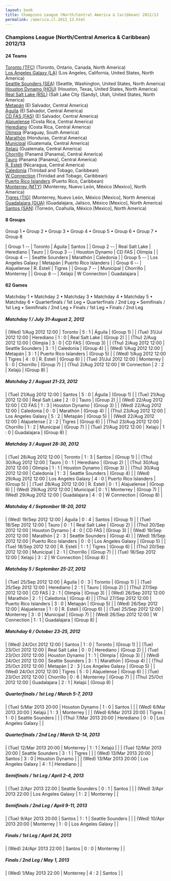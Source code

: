 ```yaml
---
layout: book
title: Champions League (North/Central America & Caribbean) 2012/13
permalink: /america.cl.2012_13.html
---
```



### Champions League (North/Central America & Caribbean) 2012/13


#### 24 Teams


[Toronto (TFC)](ca.html#toronto)  (Toronto, Ontario, Canada, North America) <br>
[Los Angeles Galaxy (LA)](us.html#galaxy)  (Los Angeles, California, United States, North America) <br>
[Seattle Sounders (SEA)](us.html#seattle)  (Seattle, Washington, United States, North America) <br>
[Houston Dynamo (HOU)](us.html#houston)  (Houston, Texas, United States, North America) <br>
[Real Salt Lake (RSL)](us.html#saltlake)  (Salt Lake City (Sandy), Utah, United States, North America) <br>
[Metapán](sv.html#metapan)  (El Salvador, Central America) <br>
[Águila](sv.html#aguila)  (El Salvador, Central America) <br>
[CD FAS (FAS)](sv.html#fas)  (El Salvador, Central America) <br>
[Alajuelense](cr.html#alajuelense)  (Costa Rica, Central America) <br>
[Herediano](cr.html#herediano)  (Costa Rica, Central America) <br>
[Olimpia](py.html#olimpia)  (Paraguay, South America) <br>
[Marathón](hn.html#marathon)  (Honduras, Central America) <br>
[Municipal](gt.html#municipal)  (Guatemala, Central America) <br>
[Xelajú](gt.html#xelaju)  (Guatemala, Central America) <br>
[Chorrillo](pa.html#chorrillo)  (Panamá [Panama], Central America) <br>
[Tauro](pa.html#tauro)  (Panamá [Panama], Central America) <br>
[R. Estelí](ni.html#esteli)  (Nicaragua, Central America) <br>
[Caledonia](tt.html#caledonia)  (Trinidad and Tobago, Caribbean) <br>
[W Connection](tt.html#wconnection)  (Trinidad and Tobago, Caribbean) <br>
[Puerto Rico Islanders](pr.html#puertorico)  (Puerto Rico, Caribbean) <br>
[Monterrey (MTY)](mx.html#monterrey)  (Monterrey, Nuevo León, México [Mexico], North America) <br>
[Tigres (TIG)](mx.html#tigres)  (Monterrey, Nuevo León, México [Mexico], North America) <br>
[Guadalajara (GUA)](mx.html#chivas)  (Guadalajara, Jalisco, México [Mexico], North America) <br>
[Santos (SAN)](mx.html#santos)  (Torreón, Coahuila, México [Mexico], North America) <br>




#### 8 Groups

 Group 1 •  Group 2 •  Group 3 •  Group 4 •  Group 5 •  Group 6 •  Group 7 •  Group 8

| Group 1 --  | Toronto  | Águila  | Santos  |
| Group 2 --  | Real Salt Lake  | Herediano  | Tauro  |
| Group 3 --  | Houston Dynamo  | CD FAS  | Olimpia  |
| Group 4 --  | Seattle Sounders  | Marathón  | Caledonia  |
| Group 5 --  | Los Angeles Galaxy  | Metapán  | Puerto Rico Islanders  |
| Group 6 --  | Alajuelense  | R. Estelí  | Tigres  |
| Group 7 --  | Municipal  | Chorrillo  | Monterrey  |
| Group 8 --  | Xelajú  | W Connection  | Guadalajara  |

 



#### 62 Games

 Matchday 1 •  Matchday 2 •  Matchday 3 •  Matchday 4 •  Matchday 5 •  Matchday 6 •  Quarterfinals / 1st Leg •  Quarterfinals / 2nd Leg •  Semifinals  / 1st Leg •  Semifinals  / 2nd Leg •  Finals  / 1st Leg •  Finals  / 2nd Leg



##### Matchday 1  / July 31-August 2, 2012


| (Wed) 1/Aug 2012 12:00 | Toronto | 5 : 1 | Águila | (Group 1) |
| (Tue) 31/Jul 2012 12:00 | Herediano | 1 : 0 | Real Salt Lake | (Group 2) |
| (Thu) 2/Aug 2012 12:00 | Olimpia | 3 : 0 | CD FAS | (Group 3) |
| (Thu) 2/Aug 2012 12:00 | Seattle Sounders | 3 : 1 | Caledonia | (Group 4) |
| (Wed) 1/Aug 2012 12:00 | Metapán | 3 : 1 | Puerto Rico Islanders | (Group 5) |
| (Wed) 1/Aug 2012 12:00 | Tigres | 4 : 0 | R. Estelí | (Group 6) |
| (Tue) 31/Jul 2012 12:00 | Monterrey | 5 : 0 | Chorrillo | (Group 7) |
| (Thu) 2/Aug 2012 12:00 | W Connection | 2 : 2 | Xelajú | (Group 8) |

##### Matchday 2  / August 21-23, 2012


| (Tue) 21/Aug 2012 12:00 | Santos | 5 : 0 | Águila | (Group 1) |
| (Tue) 21/Aug 2012 12:00 | Real Salt Lake | 2 : 0 | Tauro | (Group 2) |
| (Wed) 22/Aug 2012 12:00 | CD FAS | 1 : 3 | Houston Dynamo | (Group 3) |
| (Wed) 22/Aug 2012 12:00 | Caledonia | 0 : 0 | Marathón | (Group 4) |
| (Thu) 23/Aug 2012 12:00 | Los Angeles Galaxy | 5 : 2 | Metapán | (Group 5) |
| (Wed) 22/Aug 2012 12:00 | Alajuelense | 2 : 2 | Tigres | (Group 6) |
| (Thu) 23/Aug 2012 12:00 | Chorrillo | 1 : 2 | Municipal | (Group 7) |
| (Tue) 21/Aug 2012 12:00 | Xelajú | 1 : 0 | Guadalajara | (Group 8) |

##### Matchday 3  / August 28-30, 2012


| (Tue) 28/Aug 2012 12:00 | Toronto | 1 : 3 | Santos | (Group 1) |
| (Thu) 30/Aug 2012 12:00 | Tauro | 0 : 1 | Herediano | (Group 2) |
| (Thu) 30/Aug 2012 12:00 | Olimpia | 1 : 1 | Houston Dynamo | (Group 3) |
| (Thu) 30/Aug 2012 12:00 | Caledonia | 1 : 3 | Seattle Sounders | (Group 4) |
| (Wed) 29/Aug 2012 12:00 | Los Angeles Galaxy | 4 : 0 | Puerto Rico Islanders | (Group 5) |
| (Tue) 28/Aug 2012 12:00 | R. Estelí | 0 : 1 | Alajuelense | (Group 6) |
| (Wed) 29/Aug 2012 12:00 | Municipal | 0 : 1 | Monterrey | (Group 7) |
| (Wed) 29/Aug 2012 12:00 | Guadalajara | 4 : 0 | W Connection | (Group 8) |

##### Matchday 4  / September 18-20, 2012


| (Wed) 19/Sep 2012 12:00 | Águila | 0 : 4 | Santos | (Group 1) |
| (Tue) 18/Sep 2012 12:00 | Tauro | 0 : 1 | Real Salt Lake | (Group 2) |
| (Thu) 20/Sep 2012 12:00 | Houston Dynamo | 4 : 0 | CD FAS | (Group 3) |
| (Wed) 19/Sep 2012 12:00 | Marathón | 2 : 3 | Seattle Sounders | (Group 4) |
| (Wed) 19/Sep 2012 12:00 | Puerto Rico Islanders | 0 : 0 | Los Angeles Galaxy | (Group 5) |
| (Tue) 18/Sep 2012 12:00 | R. Estelí | 1 : 1 | Tigres | (Group 6) |
| (Thu) 20/Sep 2012 12:00 | Municipal | 2 : 1 | Chorrillo | (Group 7) |
| (Tue) 18/Sep 2012 12:00 | Xelajú | 3 : 2 | W Connection | (Group 8) |

##### Matchday 5  / September 25-27, 2012


| (Tue) 25/Sep 2012 12:00 | Águila | 0 : 3 | Toronto | (Group 1) |
| (Tue) 25/Sep 2012 12:00 | Herediano | 2 : 1 | Tauro | (Group 2) |
| (Thu) 27/Sep 2012 12:00 | CD FAS | 2 : 1 | Olimpia | (Group 3) |
| (Wed) 26/Sep 2012 12:00 | Marathón | 2 : 1 | Caledonia | (Group 4) |
| (Thu) 27/Sep 2012 12:00 | Puerto Rico Islanders | 3 : 0 | Metapán | (Group 5) |
| (Wed) 26/Sep 2012 12:00 | Alajuelense | 1 : 0 | R. Estelí | (Group 6) |
| (Tue) 25/Sep 2012 12:00 | Monterrey | 3 : 0 | Municipal | (Group 7) |
| (Wed) 26/Sep 2012 12:00 | W Connection | 1 : 1 | Guadalajara | (Group 8) |

##### Matchday 6  / October 23-25, 2012


| (Wed) 24/Oct 2012 12:00 | Santos | 1 : 0 | Toronto | (Group 1) |
| (Tue) 23/Oct 2012 12:00 | Real Salt Lake | 0 : 0 | Herediano | (Group 2) |
| (Tue) 23/Oct 2012 12:00 | Houston Dynamo | 1 : 1 | Olimpia | (Group 3) |
| (Wed) 24/Oct 2012 12:00 | Seattle Sounders | 3 : 1 | Marathón | (Group 4) |
| (Thu) 25/Oct 2012 12:00 | Metapán | 2 : 3 | Los Angeles Galaxy | (Group 5) |
| (Wed) 24/Oct 2012 12:00 | Tigres | 5 : 0 | Alajuelense | (Group 6) |
| (Tue) 23/Oct 2012 12:00 | Chorrillo | 0 : 6 | Monterrey | (Group 7) |
| (Thu) 25/Oct 2012 12:00 | Guadalajara | 2 : 1 | Xelajú | (Group 8) |

##### Quarterfinals / 1st Leg  / March 5-7, 2013


| (Tue) 5/Mar 2013 20:00 | Houston Dynamo | 1 : 0 | Santos |  |
| (Wed) 6/Mar 2013 20:00 | Xelajú | 1 : 3 | Monterrey |  |
| (Wed) 6/Mar 2013 20:00 | Tigres | 1 : 0 | Seattle Sounders |  |
| (Thu) 7/Mar 2013 20:00 | Herediano | 0 : 0 | Los Angeles Galaxy |  |

##### Quarterfinals / 2nd Leg  / March 12-14, 2013


| (Tue) 12/Mar 2013 20:00 | Monterrey | 1 : 1 | Xelajú |  |
| (Tue) 12/Mar 2013 20:00 | Seattle Sounders | 3 : 1 | Tigres |  |
| (Wed) 13/Mar 2013 20:00 | Santos | 3 : 0 | Houston Dynamo |  |
| (Wed) 13/Mar 2013 20:00 | Los Angeles Galaxy | 4 : 1 | Herediano |  |

##### Semifinals  / 1st Leg  / April 2-4, 2013


| (Tue) 2/Apr 2013 22:00 | Seattle Sounders | 0 : 1 | Santos |  |
| (Wed) 3/Apr 2013 22:00 | Los Angeles Galaxy | 1 : 2 | Monterrey |  |

##### Semifinals  / 2nd Leg  / April 9-11, 2013


| (Tue) 9/Apr 2013 20:00 | Santos | 1 : 1 | Seattle Sounders |  |
| (Wed) 10/Apr 2013 20:00 | Monterrey | 1 : 0 | Los Angeles Galaxy |  |

##### Finals  / 1st Leg  / April 24, 2013


| (Wed) 24/Apr 2013 22:00 | Santos | 0 : 0 | Monterrey |  |

##### Finals  / 2nd Leg  / May 1, 2013


| (Wed) 1/May 2013 22:00 | Monterrey | 4 : 2 | Santos |  |
